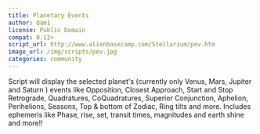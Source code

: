 ```yaml
---
title: Planetary Events
author: Qam1
license: Public Domain
compat: 0.12+
script_url: http://www.alienbasecamp.com/Stellarium/pev.htm
image_url: /img/scripts/pev.jpg
categories: community
---
```

Script will display the selected planet's (currently only Venus, Mars, Jupiter and Saturn ) events like Opposition, Closest Approach, Start and Stop Retrograde,  Quadratures, CoQuadratures, Superior Conjunction, Aphelion, Perihelions, Seasons, Top & bottom of Zodiac, Ring tilts and more. Includes ephemeris like Phase, rise, set, transit times, magnitudes and earth shine and more!!